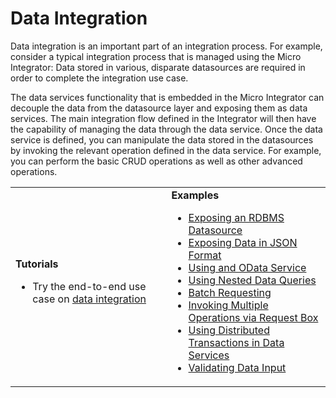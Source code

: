 # Data Integration

Data integration is an important part of an integration process. For example, consider a typical integration process that is managed using the Micro Integrator: Data stored in various, disparate datasources are required in order to complete the integration use case. 

The data services functionality that is embedded in the Micro Integrator can decouple the data from the datasource layer and exposing them as data services. The main integration flow defined in the Integrator will then have the capability of managing the data through the data service. Once the data service is defined, you can manipulate the data stored in the datasources by invoking the relevant operation defined in the data service. For example, you can perform the basic CRUD operations as well as other advanced operations.

<table>
	<tr>
		<td>
			<b>Tutorials</b></br>
			<ul>
				<li>
					Try the end-to-end use case on <a href="{{base_path}}/tutorials/integration-tutorials/sending-a-simple-message-to-a-datasource">data integration</a>
				</li>
			</ul>
		</td>
		<td>
			<b>Examples</b></br>
			<ul>
				<li>
					<a href="{{base_path}}/integrate/examples/data_integration/rdbms-data-service">Exposing an RDBMS Datasource</a>
				</li>
				<li>
					<a href="{{base_path}}/integrate/examples/data_integration/json-with-data-service">Exposing Data in JSON Format</a>
				</li>
				<li>
					<a href="{{base_path}}/integrate/examples/data_integration/odata-service">Using and OData Service</a>
				</li>
				<li>
					<a href="{{base_path}}/integrate/examples/data_integration/nested-queries-in-data-service">Using Nested Data Queries</a>
				</li>
				<li>
					<a href="{{base_path}}/integrate/examples/data_integration/batch-requesting">Batch Requesting</a>
				</li>
				<li>
					<a href="{{base_path}}/integrate/examples/data_integration/request-box">Invoking Multiple Operations via Request Box</a>
				</li>
				<li>
					<a href="{{base_path}}/integrate/examples/data_integration/distributed-trans-data-service">Using Distributed Transactions in Data Services</a>
				</li>
				<li>
					<a href="{{base_path}}/integrate/examples/data_integration/data-input-validator">Validating Data Input</a>
				</li>
			</ul>
		</td>
	</tr>
</table>